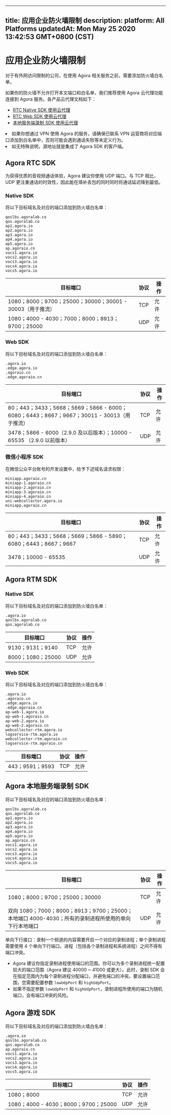 
---
title: 应用企业防火墙限制
description: 
platform: All Platforms
updatedAt: Mon May 25 2020 13:42:53 GMT+0800 (CST)
---
# 应用企业防火墙限制
对于有外网访问限制的公司，在使用 Agora 相关服务之前，需要添加防火墙白名单。

如果你的防火墙不允许打开本文端口和白名单，我们推荐使用 Agora 云代理功能连接到 Agora 服务。各产品云代理文档如下：

- [RTC Native SDK 使用云代理](../../cn/Agora%20Platform/cloudproxy_native.md)
- [RTC Web SDK 使用云代理](../../cn/Agora%20Platform/cloud_proxy_web.md)
- [本地服务端录制 SDK 使用云代理](../../cn/Agora%20Platform/cloudproxy_recording.md)

<div class="alert note"><li>如果你想通过 VPN 使用 Agora 的服务，请确保已联系 VPN 运营商将对应端口添加到白名单中，否则可能会遇到通话失败等未定义行为。</li><li>如无特殊说明，源地址就是集成了 Agora SDK 的客户端。</li></div>

## Agora RTC SDK

为获得优质的音视频通话体验，Agora 建议你使用 UDP 端口。与 TCP 相比，UDP 更注重通话的时效性，因此能在填补丢包的同时同时将通话延迟降到最低。

### Native SDK

将以下目标域名及对应的端口添加到防火墙白名单：

```
qoslbs.agoralab.co
qos.agoralab.co
ap1.agora.io
ap2.agora.io
ap3.agora.io
ap4.agora.io
ap5.agora.io
ap.agoraio.cn
vocs1.agora.io
vocs2.agora.io
vocs3.agora.io
vocs4.agora.io
vocs5.agora.io
```

| 目标端口 | 协议 | 操作 |
| ---------- | ------------------------------------------------ | -----------------|
| 1080；8000；9700；25000；30000；30001 - 30003（用于推流） | TCP              |  允许 |
| 1080；4000 - 4030；7000；8000；8913；9700；25000   |  UDP  | 允许 |


### Web SDK

将以下目标域名及对应的端口添加到防火墙白名单：

```
.agora.io
.edge.agora.io
.agoraio.cn
.edge.agoraio.cn
```

| 目标端口 | 协议 | 操作 |
| -------------- | ----------------- | -------------|
|  80；443；3433；5668；5669；5866 - 6000；6080；6443；8667；9667；30011 - 30013（用于推流）| TCP | 允许 |
|  3478；5866 - 6000（2.9.0 及以后版本）；10000 - 65535 （2.9.0 以前版本）| UDP | 允许 |


### 微信小程序 SDK

在微信公众平台账号的开发设置中，给予下述域名请求权限：

```
miniapp.agoraio.cn
miniapp-1.agoraio.cn
miniapp-2.agoraio.cn
miniapp-3.agoraio.cn
miniapp-4.agoraio.cn
uni-webcollector.agora.io
miniapp.agoraio.cn
```

| 目标端口 | 协议 | 操作 |
| ---------------| -------- | ------------ |
| 80；443；3433；5668；5669；5866 - 5890；6080；6443；8667；9667 | TCP | 允许 |
| 3478；10000 - 65535 | UDP | 允许 |

## Agora RTM SDK

### Native SDK

将以下目标域名及对应的端口添加到防火墙白名单：

```
.agora.io
qoslbs.agoralab.co
qos.agoralab.co
```

| 目标端口 | 协议 | 操作 |
| -------------- | ---------- | -------------- |
| 9130；9131；9140 | TCP | 允许 |
| 8000；1080；25000 | UDP | 允许 |

### Web SDK

将以下目标域名及对应的端口添加到防火墙白名单：

```
.agora.io
.agoraio.cn
.edge.agora.io
.edge.agoraio.cn
ap-web-1.agora.io
ap-web-1.agoraio.cn
ap-web-2.agora.io
ap-web-2.agoraio.cn
webcollector-rtm.agora.io
logservice-rtm.agora.io
webcollector-rtm.agoraio.cn
logservice-rtm.agoraio.cn
```

| 目标端口 | 协议 | 操作 |
| --------------- | ------------ | ------------ |
| 443；9591；9593 | TCP | 允许 |


## Agora 本地服务端录制 SDK

将以下目标域名及对应的端口添加到防火墙白名单：

```
qoslbs.agoralab.co
qos.agoralab.co
ap1.agora.io
ap2.agora.io
ap3.agora.io
ap4.agora.io
ap5.agora.io
ap.agoraio.cn
vocs1.agora.io
vocs2.agora.io
vocs3.agora.io
vocs4.agora.io
vocs5.agora.io
```

| 目标端口 | 协议 | 操作 |
| --------------- | -------------- | ----------- |
| 1080；8000；9700；25000；30000 | TCP | 允许 |
| 双向 1080；7000；8000；8913；9700；25000；本地端口 4000-4030；所有的录制进程所使用的单向下行本地端口 | UDP | 允许 |

<div class="alert note">单向下行接口：录制一个频道的内容需要开启一个对应的录制进程；单个录制进程需要使用 4 个单向下行端口。进程（包括各个录制进程和系统进程）之间不得有端口冲突。<ul><li>Agora 建议你指定录制进程使用端口的范围。你可以为多个录制进程统一配置较大的端口范围（Agora 建议 40000 ~ 41000 或更大）。此时，录制 SDK 会在指定范围内为每个录制进程分配端口，并避免端口的冲突。要设置端口范围，您需要配置参数 <code>lowUdpPort</code> 和 <code>highUdpPort</code>。</li><li>如果不指定参数 <code>lowUdpPort</code> 和 <code>highUdpPort</code>，录制进程所使用的端口为随机端口，会有端口冲突的风险。</li></ul></div>


## Agora 游戏 SDK

将以下目标域名及对应的端口添加到防火墙白名单：

```
.agora.io
qoslbs.agoralab.co
qos.agoralab.co
ap.agoraio.cn
vocs1.agora.io
vocs2.agora.io
vocs3.agora.io
vocs4.agora.io
vocs5.agora.io
```

| 目标端口 | 协议 | 操作 |
| -------------- | --------- | ------------ |
| 1080；8000 | TCP | 允许 |
| 1080；4000 - 4030；8000；9700；25000 | UDP | 允许 |
